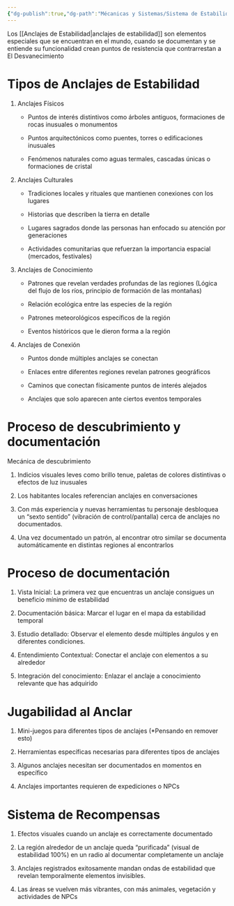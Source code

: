 ```yaml
---
{"dg-publish":true,"dg-path":"Mécanicas y Sistemas/Sistema de Estabilidad y Anclajes.md","permalink":"/mecanicas-y-sistemas/sistema-de-estabilidad-y-anclajes/","dgPassFrontmatter":true}
---
```



Los [[Anclajes de Estabilidad\|anclajes de estabilidad]] son elementos especiales que se encuentran en el mundo, cuando se documentan y se entiende su funcionalidad crean puntos de resistencia que contrarrestan a El Desvanecimiento

# Tipos de Anclajes de Estabilidad

1. Anclajes Físicos
    
	- Puntos de interés distintivos como árboles antiguos, formaciones de rocas inusuales o monumentos
    
	- Puntos arquitectónicos como puentes, torres o edificaciones inusuales
    
	- Fenómenos naturales como aguas termales, cascadas únicas o formaciones de cristal
    
2. Anclajes Culturales
    
	- Tradiciones locales y rituales que mantienen conexiones con los lugares
    
	- Historias que describen la tierra en detalle
    
	- Lugares sagrados donde las personas han enfocado su atención por generaciones
    
	- Actividades comunitarias que refuerzan la importancia espacial (mercados, festivales)
    
3. Anclajes de Conocimiento
    
	- Patrones que revelan verdades profundas de las regiones (Lógica del flujo de los ríos, principio de formación de las montañas)
    
	- Relación ecológica entre las especies de la región
    
	- Patrones meteorológicos específicos de la región
    
	- Eventos históricos que le dieron forma a la región
    
4. Anclajes de Conexión
    
	- Puntos donde múltiples anclajes se conectan
    
	- Enlaces entre diferentes regiones revelan patrones geográficos
    
	- Caminos que conectan físicamente puntos de interés alejados
    
	- Anclajes que solo aparecen ante ciertos eventos temporales
    

# Proceso de descubrimiento y documentación

Mecánica de descubrimiento

1. Indicios visuales leves como brillo tenue, paletas de colores distintivas o efectos de luz inusuales
    
2. Los habitantes locales referencian anclajes en conversaciones
    
3. Con más experiencia y nuevas herramientas tu personaje desbloquea un “sexto sentido” (vibración de control/pantalla) cerca de anclajes no documentados.
    
4. Una vez documentado un patrón, al encontrar otro similar se documenta automáticamente en distintas regiones al encontrarlos
    

# Proceso de documentación

1. Vista Inicial: La primera vez que encuentras un anclaje consigues un beneficio mínimo de estabilidad
    
2. Documentación básica: Marcar el lugar en el mapa da estabilidad temporal
    
3. Estudio detallado: Observar el elemento desde múltiples ángulos y en diferentes condiciones.
    
4. Entendimiento Contextual: Conectar el anclaje con elementos a su alrededor
    
5. Integración del conocimiento: Enlazar el anclaje a conocimiento relevante que has adquirido
    

# Jugabilidad al Anclar

1. Mini-juegos para diferentes tipos de anclajes (*Pensando en remover esto)
    
2. Herramientas específicas necesarias para diferentes tipos de anclajes
    
3. Algunos anclajes necesitan ser documentados en momentos en específico
    
4. Anclajes importantes requieren de expediciones o NPCs
    

# Sistema de Recompensas

1. Efectos visuales cuando un anclaje es correctamente documentado
    
2. La región alrededor de un anclaje queda “purificada” (visual de estabilidad 100%) en un radio al documentar completamente un anclaje
    
3. Anclajes registrados exitosamente mandan ondas de estabilidad que revelan temporalmente elementos invisibles.
    
4. Las áreas se vuelven más vibrantes, con más animales, vegetación y actividades de NPCs